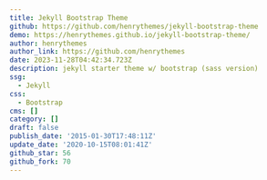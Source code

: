 ```yaml
---
title: Jekyll Bootstrap Theme
github: https://github.com/henrythemes/jekyll-bootstrap-theme
demo: https://henrythemes.github.io/jekyll-bootstrap-theme/
author: henrythemes
author_link: https://github.com/henrythemes
date: 2023-11-28T04:42:34.723Z
description: jekyll starter theme w/ bootstrap (sass version)
ssg:
  - Jekyll
css:
  - Bootstrap
cms: []
category: []
draft: false
publish_date: '2015-01-30T17:48:11Z'
update_date: '2020-10-15T08:01:41Z'
github_star: 56
github_fork: 70
---
```

